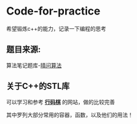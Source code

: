 # Code-for-practice
希望锻炼c++的能力，记录一下编程的思考

## 题目来源:
算法笔记题库-[晴问算法](https://sunnywhy.com/problems)


## 关于C++的STL库

可以学习和参考 **[行码棋](https://wyqz.top/p/870124582.html)** 的网站，做的比较完善

其中罗列大部分常用的容器，函数，以及他们的用法！





